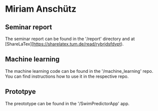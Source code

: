 # Miriam Anschütz

## Seminar report
The seminar report can be found in the '/report' directory and at [ShareLaTex][https://sharelatex.tum.de/read/rybrjdsfdvpt).

## Machine learning 
The machine learning code can be found in the '/machine_learning' repo. You can find instructions how to use it in the respective repo.

## Prototpye
The preototype can be found in the '/SwimPredictorApp' app.
